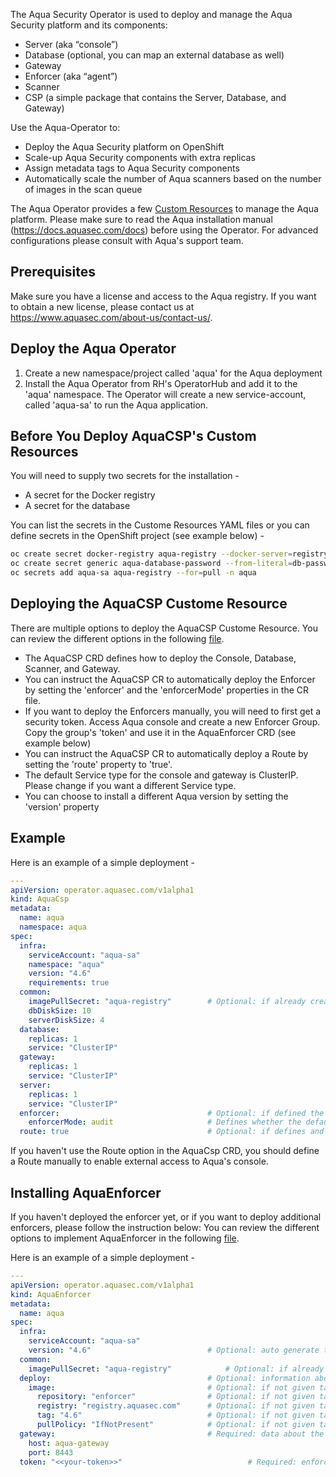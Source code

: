 The Aqua Security Operator is used to deploy and manage the Aqua Security platform and its components:
* Server (aka “console”)
* Database (optional, you can map an external database as well) 
* Gateway 
* Enforcer (aka “agent”)
* Scanner
* CSP (a simple package that contains the Server, Database, and Gateway)

Use the Aqua-Operator to: 
* Deploy the Aqua Security platform on OpenShift
* Scale-up Aqua Security components with extra replicas
* Assign metadata tags to Aqua Security components
* Automatically scale the number of Aqua scanners based on the number of images in the scan queue
	
The Aqua Operator provides a few [Custom Resources](https://github.com/aquasecurity/aqua-operator/tree/master/deploy/crds) to manage the Aqua platform. Please make sure to read the Aqua installation manual (https://docs.aquasec.com/docs) before using the Operator. 
For advanced configurations please consult with Aqua's support team.

  
## Prerequisites 
Make sure you have a license and access to the Aqua registry. If you want to obtain a new license, please contact us at https://www.aquasec.com/about-us/contact-us/.

## Deploy the Aqua Operator
1. Create a new namespace/project called 'aqua' for the Aqua deployment 
2. Install the Aqua Operator from RH's OperatorHub and add it to the 'aqua' namespace. The Operator will create a new service-account, called 'aqua-sa' to run the Aqua application. 

## Before You Deploy AquaCSP's Custom Resources 
You will need to supply two secrets for the installation - 
* A secret for the Docker registry
* A secret for the database

You can list the secrets in the Custome Resources YAML files or you can define secrets in the OpenShift project (see example below) -
```bash
oc create secret docker-registry aqua-registry --docker-server=registry.aquasec.com --docker-username=<AQUA_USERNAME> --docker-password=<AQUA_PASSWORD> --docker-email=<user email> -n aqua
oc create secret generic aqua-database-password --from-literal=db-password=<password> -n aqua
oc secrets add aqua-sa aqua-registry --for=pull -n aqua
```
## Deploying the AquaCSP Custome Resource
There are multiple options to deploy the AquaCSP Custome Resource. You can review the different options in the following [file](https://github.com/aquasecurity/aqua-operator/blob/master/deploy/crds/operator_v1alpha1_aquacsp_cr.yaml).  
* The AquaCSP CRD defines how to deploy the Console, Database, Scanner, and Gateway. 
* You can instruct the AquaCSP CR to automatically deploy the Enforcer by setting the 'enforcer' and the 'enforcerMode' properties in the CR file. 
* If you want to deploy the Enforcers manually, you will need to first get a security token.  Access Aqua console and create a new Enforcer Group. Copy the group's 'token' and use it in the AquaEnforcer CRD (see example below)
* You can instruct the AquaCSP CR to automatically deploy a Route by setting the 'route' property to 'true'.
* The default Service type for the console and gateway is ClusterIP. Please change if you want a different Service type.
* You can choose to install a different Aqua version by setting the 'version' property 
	
## Example 
Here is an example of a simple deployment  - 
```yaml
---
apiVersion: operator.aquasec.com/v1alpha1
kind: AquaCsp
metadata:
  name: aqua
  namespace: aqua
spec:
  infra:                                    
    serviceAccount: "aqua-sa"               
    namespace: "aqua"                       
    version: "4.6"                          
    requirements: true                      
  common:
    imagePullSecret: "aqua-registry"        # Optional: if already created image pull secret then mention in here
    dbDiskSize: 10       
    serverDiskSize: 4   
  database:                                 
    replicas: 1                            
    service: "ClusterIP"                    
  gateway:                                  
    replicas: 1                             
    service: "ClusterIP"                    
  server:                                   
    replicas: 1                             
    service: "ClusterIP" 
  enforcer:                                 # Optional: if defined the Operator will create the default Enforcer 
    enforcerMode: audit                     # Defines whether the default enforcer will work in 'enforce' or 'audit' more 
  route: true                               # Optional: if defines and set to true, the operator will create a Route to enable access to the console
```

If you haven't use the Route option in the AquaCsp CRD, you should define a Route manually to enable external access to Aqua's console.

## Installing AquaEnforcer
If you haven't deployed the enforcer yet, or if you want to deploy additional enforcers, please follow the instruction below:
You can review the different options to implement AquaEnforcer in the following [file](https://github.com/aquasecurity/aqua-operator/blob/master/deploy/crds/operator_v1alpha1_aquaenforcer_cr.yaml).

Here is an example of a simple deployment  - 
```yaml
---
apiVersion: operator.aquasec.com/v1alpha1
kind: AquaEnforcer
metadata:
  name: aqua
spec:
  infra:                                    
    serviceAccount: "aqua-sa"                
    version: "4.6"                          # Optional: auto generate to latest version
  common:
    imagePullSecret: "aqua-registry"            # Optional: if already created image pull secret then mention in here
  deploy:                                   # Optional: information about aqua enforcer deployment
    image:                                  # Optional: if not given take the default value and version from infra.version
      repository: "enforcer"                # Optional: if not given take the default value - enforcer
      registry: "registry.aquasec.com"      # Optional: if not given take the default value - registry.aquasec.com
      tag: "4.6"                            # Optional: if not given take the default value - 4.5 (latest tested version for this operator version)
      pullPolicy: "IfNotPresent"            # Optional: if not given take the default value - IfNotPresent
  gateway:                                  # Required: data about the gateway address
    host: aqua-gateway
    port: 8443
  token: "<<your-token>>"                            # Required: enforcer group token also can use an existing secret instead (you can create a token from Aqua's console)
```
